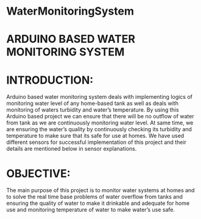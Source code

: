# WaterMonitoringSystem
# ARDUINO BASED WATER MONITORING SYSTEM
# INTRODUCTION:  
Arduino based water monitoring system deals with implementing logics of monitoring water level of any home-based tank as well as deals with monitoring of waters turbidity and water’s temperature. By using this Arduino based project we can ensure that there will be no outflow of water from tank as we are continuously monitoring water level. At same time, we are ensuring the water’s quality by continuously checking its turbidity and temperature to make sure that its safe for use at homes. We have used different sensors for successful implementation of this project and their details are mentioned below in sensor explanations.
# OBJECTIVE: 
The main purpose of this project is to monitor water systems at homes and to solve the real time base problems of water overflow from tanks and ensuring the quality of water to make it drinkable and adequate for home use and monitoring temperature of water to make water’s use safe.
